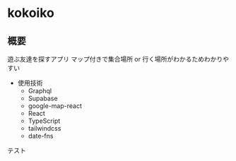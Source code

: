 # kokoiko

## 概要

遊ぶ友達を探すアプリ
マップ付きで集合場所 or 行く場所がわかるためわかりやすい

- 使用技術
  - Graphql
  - Supabase
  - google-map-react
  - React
  - TypeScript
  - tailwindcss
  - date-fns

テスト
